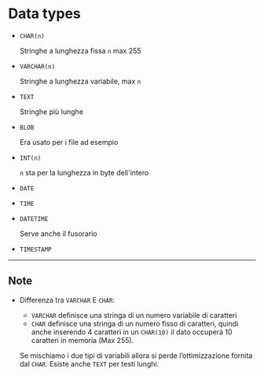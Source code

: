 # Data types

- `CHAR(n)`
    
    Stringhe a lunghezza fissa `n` max 255
    
- `VARCHAR(n)`
    
    Stringhe a lunghezza variabile, max `n`
    
- `TEXT`
    
    Stringhe più lunghe
    
- `BLOB`
    
    Era usato per i file ad esempio
    
- `INT(n)`
    
    `n` sta per la lunghezza in byte dell'intero
    
- `DATE`
- `TIME`
- `DATETIME`
    
    Serve anche il fusorario
    
- `TIMESTAMP`
    
    

---

## Note

- Differenza tra `VARCHAR` E `CHAR`:
    - `VARCHAR` definisce una stringa di un numero variabile di caratteri
    - `CHAR` definisce una stringa di un numero fisso di caratteri, quindi anche inserendo 4 caratteri in un `CHAR(10)` il dato occuperà 10 caratteri in memoria (Max 255).
    
    Se mischiamo i due tipi di variabili allora si perde l’ottimizzazione fornita dal `CHAR`.
    Esiste anche `TEXT` per testi lunghi.